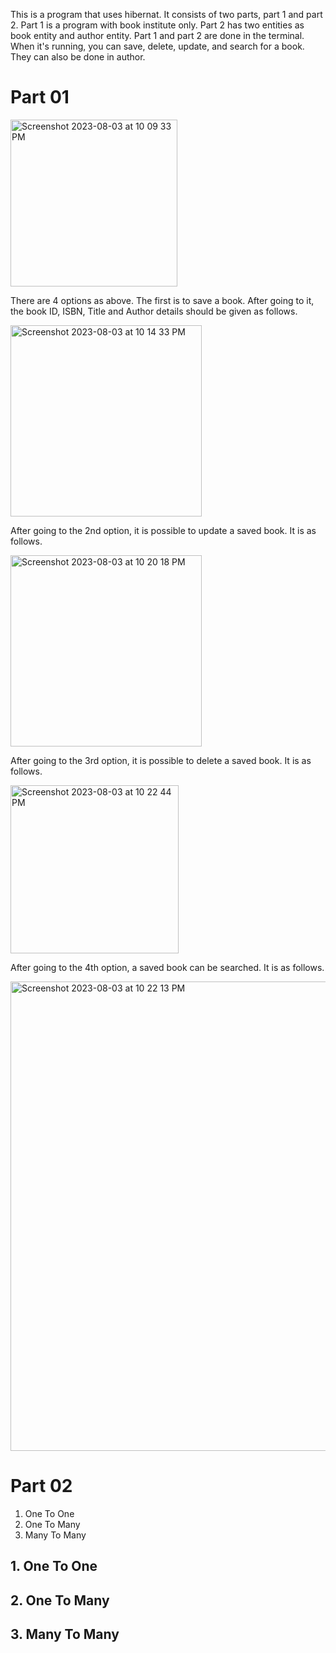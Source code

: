 This is a program that uses hibernat. It consists of two parts, part 1 and part 2. Part 1 is a program with book institute only. Part 2 has two entities as book entity and author entity. Part 1 and part 2 are done in the terminal. When it's running, you can save, delete, update, and search for a book. They can also be done in author.
‍
<h1>Part 01</h1>

<img width="267" alt="Screenshot 2023-08-03 at 10 09 33 PM" src="https://github.com/AmilSrinath/Hibernate-ORM-Assignment_01/assets/123743742/e58a5c32-55da-4378-8974-9aa6a7ea6841">

There are 4 options as above. The first is to save a book. After going to it, the book ID, ISBN, Title and Author details should be given as follows.

<img width="306" alt="Screenshot 2023-08-03 at 10 14 33 PM" src="https://github.com/AmilSrinath/Hibernate-ORM-Assignment_01/assets/123743742/db04adff-5578-47df-9fa4-b458ec366a67">

After going to the 2nd option, it is possible to update a saved book. It is as follows.

<img width="306" alt="Screenshot 2023-08-03 at 10 20 18 PM" src="https://github.com/AmilSrinath/Hibernate-ORM-Assignment_01/assets/123743742/47477c95-00a6-49a6-b245-dc8d30ec75bd">

After going to the 3rd option, it is possible to delete a saved book. It is as follows.

<img width="269" alt="Screenshot 2023-08-03 at 10 22 44 PM" src="https://github.com/AmilSrinath/Hibernate-ORM-Assignment_01/assets/123743742/47c7895c-484d-4a75-902a-2450332db07d">

After going to the 4th option, a saved book can be searched. It is as follows.

<img width="751" alt="Screenshot 2023-08-03 at 10 22 13 PM" src="https://github.com/AmilSrinath/Hibernate-ORM-Assignment_01/assets/123743742/12d95005-82cb-4570-93c4-22ea8888ebc2">


<h1>Part 02</h1>
<ol>
  <li>One To One</li>
  <li>One To Many</li>
  <li>Many To Many</li>
</ol>

<h2>1. One To One</h2>



<h2>2. One To Many</h2>



<h2>3. Many To Many</h2>





















